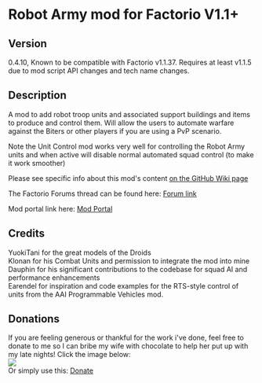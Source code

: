 # Robot Army mod for Factorio V1.1+

## Version  
0.4.10,
Known to be compatible with Factorio v1.1.37. Requires at least v1.1.5 due to mod script API changes and tech name changes.


## Description  
A mod to add robot troop units and associated support buildings and items to produce and control them. Will allow the users to automate warfare against the Biters or other players if you are using a PvP scenario.  

Note the Unit Control mod works very well for controlling the Robot Army units and when active will disable normal automated squad control (to make it work smoother)

Please see specific info about this mod's content [on the GitHub Wiki page](https://github.com/kyranf/robotarmyfactorio/wiki)

The Factorio Forums thread can be found here: [Forum link](https://forums.factorio.com/viewtopic.php?f=97&t=23543)  

Mod portal link here: [Mod Portal](https://mods.factorio.com/mods/kyranzor/robotarmy)

## Credits
YuokiTani for the great models of the Droids  
Klonan for his Combat Units and permission to integrate the mod into mine  
Dauphin for his significant contributions to the codebase for squad AI and performance enhancements  
Earendel for inspiration and code examples for the RTS-style control of units from the AAI Programmable Vehicles mod.

## Donations
If you are feeling generous or thankful for the work i've done, feel free to donate to me so I can bribe my wife with chocolate to help her put up with my late nights! Click the image below:  
[![](https://www.paypalobjects.com/en_US/i/btn/btn_donateCC_LG.gif)](https://www.paypal.me/KyranF)  
Or simply use this: [Donate](https://www.paypal.me/KyranF)
